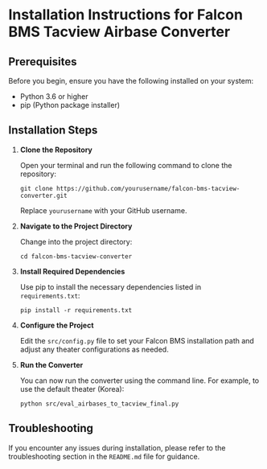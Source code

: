 # Installation Instructions for Falcon BMS Tacview Airbase Converter

## Prerequisites

Before you begin, ensure you have the following installed on your system:

- Python 3.6 or higher
- pip (Python package installer)

## Installation Steps

1. **Clone the Repository**

   Open your terminal and run the following command to clone the repository:

   ```
   git clone https://github.com/yourusername/falcon-bms-tacview-converter.git
   ```

   Replace `yourusername` with your GitHub username.

2. **Navigate to the Project Directory**

   Change into the project directory:

   ```
   cd falcon-bms-tacview-converter
   ```

3. **Install Required Dependencies**

   Use pip to install the necessary dependencies listed in `requirements.txt`:

   ```
   pip install -r requirements.txt
   ```

4. **Configure the Project**

   Edit the `src/config.py` file to set your Falcon BMS installation path and adjust any theater configurations as needed.

5. **Run the Converter**

   You can now run the converter using the command line. For example, to use the default theater (Korea):

   ```
   python src/eval_airbases_to_tacview_final.py
   ```

## Troubleshooting

If you encounter any issues during installation, please refer to the troubleshooting section in the `README.md` file for guidance.